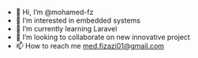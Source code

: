 - 👋 Hi, I’m @mohamed-fz
- 👀 I’m interested in embedded systems 
- 🌱 I’m currently learning Laravel
- 💞️ I’m looking to collaborate on new innovative project
- 📫 How to reach me med.fizazi01@gmail.com


<!---
mohamed-fz/mohamed-fz is a ✨ special ✨ repository because its `README.md` (this file) appears on your GitHub profile.
You can click the Preview link to take a look at your changes.
--->
